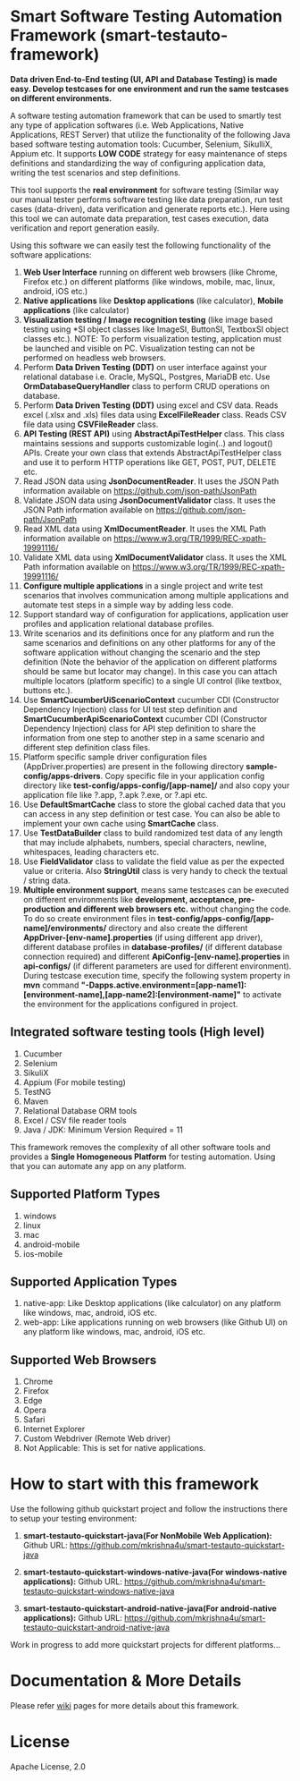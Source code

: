 # Smart Software Testing Automation Framework (smart-testauto-framework)
**Data driven End-to-End testing (UI, API and Database Testing) is made easy. Develop testcases for one environment and run the same testcases on different environments.**

A software testing automation framework that can be used to smartly test any type of application softwares (i.e. Web Applications, Native Applications, REST Server) that utilize the functionality of the following Java based software testing automation tools: Cucumber, Selenium, SikulliX, Appium etc. It supports **LOW CODE** strategy for easy maintenance of steps definitions and standardizing the way of configuring application data, writing the test scenarios and step definitions.

This tool supports the **real environment** for software testing (Similar way our manual tester performs software testing like data preparation, run test cases (data-driven), data verification and generate reports etc.). Here using this tool we can automate data preparation, test cases execution, data verification and report generation easily.

Using this software we can easily test the following functionality of the software applications:

1.  **Web User Interface** running on different web browsers (like Chrome, Firefox etc.) on different platforms (like windows, mobile, mac, linux, android, iOS etc.)
2.  **Native applications** like **Desktop applications** (like calculator), **Mobile applications** (like calculator)
3.  **Visualization testing / Image recognition testing** (like image based testing using *SI object classes like ImageSI, ButtonSI, TextboxSI object classes etc.). NOTE: To perform visualization testing, application must be launched and visible on PC. Visualization testing can not be performed on headless web browsers.
4.  Perform **Data Driven Testing (DDT)** on user interface against your relational database i.e. Oracle, MySQL, Postgres, MariaDB etc. Use **OrmDatabaseQueryHandler** class to perform CRUD operations on database.
5.  Perform **Data Driven Testing (DDT)** using excel and CSV data. Reads excel (.xlsx and .xls) files data using **ExcelFileReader** class. Reads CSV file data using **CSVFileReader** class.
6.  **API Testing (REST API)** using **AbstractApiTestHelper** class. This class maintains sessions and supports customizable login(..) and logout() APIs. Create your own class that extends AbstractApiTestHelper class and use it to perform HTTP operations like GET, POST, PUT, DELETE etc.
7.  Read JSON data using **JsonDocumentReader**. It uses the JSON Path information available on https://github.com/json-path/JsonPath
8. Validate JSON data using **JsonDocumentValidator** class. It uses the JSON Path information available on https://github.com/json-path/JsonPath
9.  Read XML data using **XmlDocumentReader**. It uses the XML Path information available on https://www.w3.org/TR/1999/REC-xpath-19991116/
10. Validate XML data using **XmlDocumentValidator** class. It uses the XML Path information available on https://www.w3.org/TR/1999/REC-xpath-19991116/
11. **Configure multiple applications** in a single project and write test scenarios that involves communication among multiple applications and automate test steps in a simple way by adding less code.
12. Support standard way of configuration for applications, application user profiles and application relational database profiles.
13. Write scenarios and its definitions once for any platform and run the same scenarios and definitions on any other platforms for any of the software application without changing the scenario and the step definition (Note the behavior of the application on different platforms should be same but locator may change). In this case you can attach multiple locators (platform specific) to a single UI control (like textbox, buttons etc.).
14. Use **SmartCucumberUiScenarioContext** cucumber CDI (Constructor Dependency Injection) class for UI test step definition and **SmartCucumberApiScenarioContext** cucumber CDI (Constructor Dependency Injection) class for API step definition to share the information from one step to another step in a same scenario and different step definition class files.
15. Platform specific sample driver configuration files (AppDriver.properties) are present in the following directory **sample-config/apps-drivers**. Copy specific file in your application config directory like **test-config/apps-config/[app-name]/** and also copy your application file like ?.app, ?.apk ?.exe, or ?.api etc.
16. Use **DefaultSmartCache** class to store the global cached data that you can access in any step definition or test case. You can also be able to implement your own cache using **SmartCache** class.
17. Use **TestDataBuilder** class to build randomized test data of any length that may include alphabets, numbers, special characters, newline, whitespaces, leading characters etc.
18. Use **FieldValidator** class to validate the field value as per the expected value or criteria. Also **StringUtil** class is very handy to check the textual / string data.
19. **Multiple environment support**, means same testcases can be executed on different environments like **development, acceptance, pre-production and different web browsers etc.** without changing the code. To do so create environment files in **test-config/apps-config/[app-name]/environments/** directory and also create the different **AppDriver-[env-name].properties** (if using different app driver), different database profiles in **database-profiles/** (if different database connection required) and different **ApiConfig-[env-name].properties** in **api-configs/** (if different parameters are used for different environment). During testcase execution time, specify the following system property in **mvn** command **"-Dapps.active.environment=[app-name1]:[environment-name],[app-name2]:[environment-name]"** to activate the environment for the applications configured in project.

## Integrated software testing tools (High level)
1. Cucumber
2. Selenium
3. SikuliX
4. Appium (For mobile testing)
5. TestNG
6. Maven
7. Relational Database ORM tools
8. Excel / CSV file reader tools
9. Java / JDK: Minimum Version Required = 11
 
This framework removes the complexity of all other software tools and provides a **Single Homogeneous Platform** for testing automation. Using that you can automate any app on any platform.
  
## Supported Platform Types
1. windows
2. linux
3. mac
4. android-mobile
5. ios-mobile

## Supported Application Types
1. native-app: Like Desktop applications (like calculator) on any platform like windows, mac, android, iOS etc.
2. web-app: Like applications running on web browsers (like Github UI) on any platform like windows, mac, android, iOS etc.

## Supported Web Browsers
1.  Chrome
2.  Firefox
3.  Edge
4.  Opera
5.  Safari
6.  Internet Explorer
7.  Custom Webdriver (Remote Web driver)
8.  Not Applicable: This is set for native applications.

# How to start with this framework
Use the following github quickstart project and follow the instructions there to setup your testing environment:
1. **smart-testauto-quickstart-java(For NonMobile Web Application):** Github URL: <https://github.com/mkrishna4u/smart-testauto-quickstart-java>

2. **smart-testauto-quickstart-windows-native-java(For windows-native applications):** Github URL: <https://github.com/mkrishna4u/smart-testauto-quickstart-windows-native-java>

3. **smart-testauto-quickstart-android-native-java(For android-native applications):** Github URL: <https://github.com/mkrishna4u/smart-testauto-quickstart-android-native-java>

Work in progress to add more quickstart projects for different platforms...

# Documentation & More Details
Please refer <a href="https://github.com/mkrishna4u/smart-testauto-framework/wiki">wiki</a> pages for more details about this framework.

# License
Apache License, 2.0
